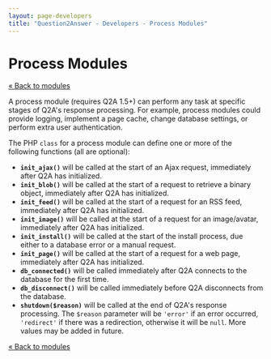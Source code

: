 ```yaml
---
layout: page-developers
title: "Question2Answer - Developers - Process Modules"
---
```


# Process Modules

[« Back to modules](/plugins/modules/)

A process module (requires Q2A 1.5+) can perform any task at specific stages of Q2A's response processing. For example, process modules could provide logging, implement a page cache, change database settings, or perform extra user authentication.

The PHP `class` for a process module can define one or more of the following functions (all are optional):

*   **`init_ajax()`** will be called at the start of an Ajax request, immediately after Q2A has initialized.
*   **`init_blob()`** will be called at the start of a request to retrieve a binary object, immediately after Q2A has initialized.
*   **`init_feed()`** will be called at the start of a request for an RSS feed, immediately after Q2A has initialized.
*   **`init_image()`** will be called at the start of a request for an image/avatar, immediately after Q2A has initialized.
*   **`init_install()`** will be called at the start of the install process, due either to a database error or a manual request.
*   **`init_page()`** will be called at the start of a request for a web page, immediately after Q2A has initialized.
*   **`db_connected()`** will be called immediately after Q2A connects to the database for the first time.
*   **`db_disconnect()`** will be called immediately before Q2A disconnects from the database.
*   **`shutdown($reason)`** will be called at the end of Q2A's response processing. The `$reason` parameter will be `'error'` if an error occurred, `'redirect'` if there was a redirection, otherwise it will be `null`. More values may be added in future.

[« Back to modules](/plugins/modules/)
